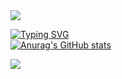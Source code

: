 <img src="https://capsule-render.vercel.app/api?type=waving&color=auto&height=300&section=header&text=Yuntae%20Github&fontSize=90&animation=fadeIn&fontAlignY=38&desc=Let%20me%20introduce%20My%20Github!&descAlignY=51&descAlign=69" />

<a href="https://git.io/typing-svg"><img src="https://readme-typing-svg.demolab.com?font=IBM+Plex+Sans+KR&pause=1000&color=000000&repeat=false&width=435&lines=%EB%85%B8%EC%85%98+%EC%A3%BC%EC%86%8C+%3A+https%3A%2F%2Fwww.notion.so%2FMySpace-f3b106a8dabd4ba38d3058b684fb17bb" alt="Typing SVG" /></a>
<br/>
[![Anurag's GitHub stats](https://github-readme-stats.vercel.app/api?username=CODEYT95)](https://github.com/anuraghazra/github-readme-stats)

<img src="https://capsule-render.vercel.app/api?type=waving&color=auto&height=150&section=footer" />
